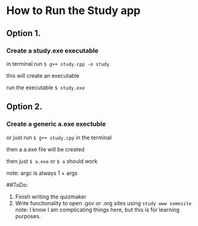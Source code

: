# How to Run the Study app

## Option 1.
### Create a study.exe executable

in terminal run `$ g++ study.cpp -o study`

this will create an executable

run the executable `$ study.exe`

## Option 2.
### Create a generic a.exe exectuble

or just run  `$ g++ study.cpp` in the terminal

then a a.exe file will be created

then just `$ a.exe` or `$ a` should work

note: argc is always 1 + args

##ToDo:

1. Finish writing the quizmaker
2. Write functionality to open .gov or .org sites using `study www somesite`
   note: I know I am complicating things here, but this is for learning purposes.

